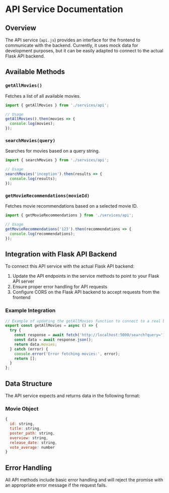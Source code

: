 # API Service Documentation

## Overview

The API service (`api.js`) provides an interface for the frontend to communicate with the backend. Currently, it uses mock data for development purposes, but it can be easily adapted to connect to the actual Flask API backend.

## Available Methods

### `getAllMovies()`

Fetches a list of all available movies.

```javascript
import { getAllMovies } from './services/api';

// Usage
getAllMovies().then(movies => {
  console.log(movies);
});
```

### `searchMovies(query)`

Searches for movies based on a query string.

```javascript
import { searchMovies } from './services/api';

// Usage
searchMovies('inception').then(results => {
  console.log(results);
});
```

### `getMovieRecommendations(movieId)`

Fetches movie recommendations based on a selected movie ID.

```javascript
import { getMovieRecommendations } from './services/api';

// Usage
getMovieRecommendations('123').then(recommendations => {
  console.log(recommendations);
});
```

## Integration with Flask API Backend

To connect this API service with the actual Flask API backend:

1. Update the API endpoints in the service methods to point to your Flask API server
2. Ensure proper error handling for API requests
3. Configure CORS on the Flask API backend to accept requests from the frontend

### Example Integration

```javascript
// Example of updating the getAllMovies function to connect to a real backend
export const getAllMovies = async () => {
  try {
    const response = await fetch('http://localhost:5000/search?query=');
    const data = await response.json();
    return data.movies;
  } catch (error) {
    console.error('Error fetching movies:', error);
    return [];
  }
};
```

## Data Structure

The API service expects and returns data in the following format:

### Movie Object

```javascript
{
  id: string,
  title: string,
  poster_path: string,
  overview: string,
  release_date: string,
  vote_average: number
}
```

## Error Handling

All API methods include basic error handling and will reject the promise with an appropriate error message if the request fails.